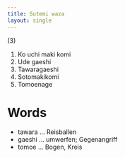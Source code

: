 ```yaml
---
title: Sutemi waza
layout: single
---
```


(3)

1.  Ko uchi maki komi
2.  Ude gaeshi
3.  Tawaragaeshi
4.  Sotomakikomi
5.  Tomoenage

Words
=====

-   tawara ... Reisballen
-   gaeshi ... umwerfen; Gegenangriff
-   tomoe ... Bogen, Kreis

